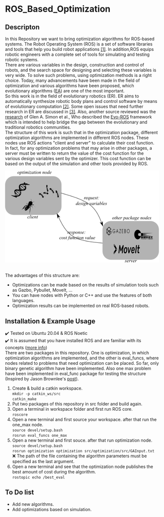 # ROS_Based_Optimization
## Descripton 
In this Repository we want to bring optimization algorithms for 
ROS-based systems. The Robot Operating System (ROS) is a set of software libraries and tools that help you build robot applications
<a href="https://www.ros.org/" target="_blank">[1]</a>. In addition,ROS equips robotic engineers with a complete set of tools for simulating and testing robotic systems.<br />
There are various variables in the design, construction and control of robots, and the search space for designing and selecting these variables is very wide. To solve such problems, using optimization methods is a right choice. Today, many advancements have been made in the field of optimization and various algorithms have been proposed, which evolutionary algorithms (<a href="https://www.ros.org/" target="_blank">EA</a>) are one of the most important.<br />
So this work is in the field of evolutionary robotics (ER). ER aims to automatically synthesize robotic body plans and control software by means of evolutionary computation <a href="https://www.researchgate.net/publication/41401257_Evolution_of_Adaptive_Behavior_in_Robots_by_Means_of_Darwinian_Selection" target="_blank">[2]</a>. Some open issues that need further research in ER are discussed in <a href="https://www.researchgate.net/publication/284171614_Open_Issues_in_Evolutionary_Robotics" target="_blank">[3]</a>. Also, another source reviewed was the <a href="https://www.researchgate.net/publication/326236690_Evo-ROS_integrating_evolution_and_the_robot_operating_system" target="_blank">research</a> of Glen A. Simon et al., Who described the <a href="https://github.com/jaredmoore/EvoROS" target="_blank">Evo-ROS</a> framework which is intended to help bridge the gap between the evolutionary and traditional robotics communities.<br />
The structure of this work is such that in the optimization package, different optimization algorithms are implemented in different ROS nodes. These nodes use ROS actions "client and server" to calculate their cost function. In fact, for any optimization problems that may arise in other packages, a server must be written to return the value of the cost function for the various design variables sent by the optimizer. This cost function can be based on the output of the simulation and other tools provided by ROS.<br />
<div style="text-align:center"><img src="structure.png" /></div><br />

The advantages of this structure are:
* Optimizations can be made based on the results of simulation tools such as Gazbo, Pybullet, MoveIt, ...
* You can have nodes with Python or C++ and use the features of both languages.
* Optimization results can be implemented on real ROS-based robots.

## Installation & Example Usage
:heavy_check_mark: Tested on Ubuntu 20.04 & ROS Noetic <br />
:heavy_check_mark: It is assumed that you have installed ROS and are familiar with its concepts (<a href="http://wiki.ros.org/ROS/Tutorials" target="_blank">more info</a>)<br />
There are two packages in this repository. One is optimization, in which optimization algorithms are implemented, and the other is eval_funcs, where nodes related to problems that need optimization can be placed. So far, only binary genetic algorithm have been implemented. Also one max problem have been implemented in eval_func package for testing the structure (Inspired by Jason Brownlee's <a href="https://machinelearningmastery.com/simple-genetic-algorithm-from-scratch-in-python/" target="_blank">post</a>).<br />

1. Create & build a catkin workspace. <br />
`mkdir -p catkin_ws/src`<br />
`catkin_make`
2. Put two packages of this repository in src folder and build again. <br />
3. Open a terminal in workspace folder and first run ROS core.<br />
`roscore`<br />
4. Open a new terminal and first source your workspace. after that run the one_max node.<br />
`source devel/setup.bash`<br />
`rosrun eval_funcs one_max`<br />
5. Open a new terminal and first souce. after that run optimization node.<br />
`source devel/setup.bash`<br />
`rosrun optimization optimization src/optimization/src/GAInput.txt` <br />
:x: The path of the file containing the algorithm parameters must be specified as the last argument.
6. Open a new terminal and see that the optimization node publishes the best amount of cost during the algorithm.<br />
`rostopic echo /best_eval`<br />

## To Do list
* Add new algorithms.
* Add optimizations based on simulation.
